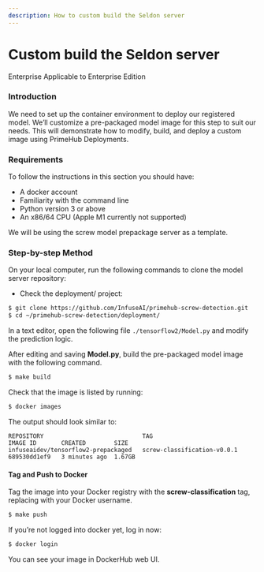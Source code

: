 ```yaml
---
description: How to custom build the Seldon server
---
```


# Custom build the Seldon server

Enterprise Applicable to Enterprise Edition

### Introduction

We need to set up the container environment to deploy our registered model. We’ll customize a pre-packaged model image for this step to suit our needs. This will demonstrate how to modify, build, and deploy a custom image using PrimeHub Deployments.

### Requirements

To follow the instructions in this section you should have:

* A docker account
* Familiarity with the command line
* Python version 3 or above
* An x86/64 CPU (Apple M1 currently not supported)

We will be using the screw model prepackage server as a template.

### Step-by-step Method

On your local computer, run the following commands to clone the model server repository:

* Check the deployment/ project:

```bash
$ git clone https://github.com/InfuseAI/primehub-screw-detection.git
$ cd ~/primehub-screw-detection/deployment/
```

In a text editor, open the following file `./tensorflow2/Model.py` and modify the prediction logic.

After editing and saving **Model.py**, build the pre-packaged model image with the following command.

```bash
$ make build
```

Check that the image is listed by running:

```bash
$ docker images
```

The output should look similar to:

```
REPOSITORY                            TAG                               IMAGE ID       CREATED        SIZE
infuseaidev/tensorflow2-prepackaged   screw-classification-v0.0.1       689530dd1ef9   3 minutes ago  1.67GB
```

#### **Tag and Push to Docker**

Tag the image into your Docker registry with the **screw-classification** tag, replacing with your Docker username.

```bash
$ make push
```

If you’re not logged into docker yet, log in now:

```bash
$ docker login
```

You can see your image in DockerHub web UI.
